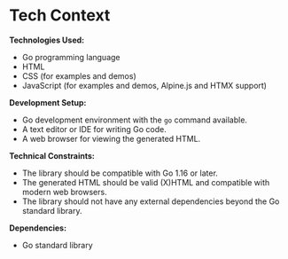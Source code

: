# Tech Context

**Technologies Used:**

-   Go programming language
-   HTML
-   CSS (for examples and demos)
-   JavaScript (for examples and demos, Alpine.js and HTMX support)

**Development Setup:**

-   Go development environment with the `go` command available.
-   A text editor or IDE for writing Go code.
-   A web browser for viewing the generated HTML.

**Technical Constraints:**

-   The library should be compatible with Go 1.16 or later.
-   The generated HTML should be valid (X)HTML and compatible with modern web browsers.
-   The library should not have any external dependencies beyond the Go standard library.

**Dependencies:**

-   Go standard library
